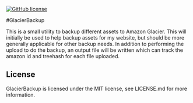 [![GitHub license](https://img.shields.io/github/license/mashape/apistatus.svg)](https://github.com/AerisG222/GlacierBackup/blob/master/LICENSE.md)

#GlacierBackup

This is a small utility to backup different assets to Amazon Glacier.  This will initially
be used to help backup assets for my website, but should be more generally applicable for other
backup needs.  In addition to performing the upload to do the backup, an output file will be 
written which can track the amazon id and treehash for each file uploaded.

## License

GlacierBackup is licensed under the MIT license, see LICENSE.md for more information.
